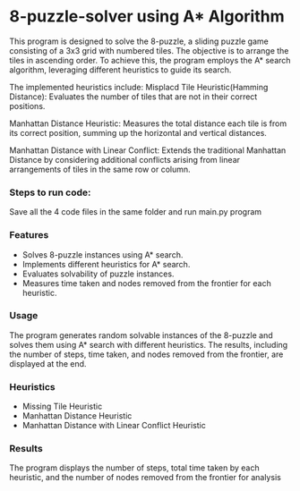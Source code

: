 # 8-puzzle-solver using A* Algorithm


This program is designed to solve the 8-puzzle, a sliding puzzle game consisting of a 3x3 grid with numbered tiles. The objective is to arrange the tiles in ascending order. To achieve this, the program employs the A* search algorithm, leveraging different heuristics to guide its search.

The implemented heuristics include:
Misplacd Tile Heuristic(Hamming Distance): Evaluates the number of tiles that are not in their correct positions.

Manhattan Distance Heuristic: Measures the total distance each tile is from its correct position, summing up the horizontal and vertical distances.

Manhattan Distance with Linear Conflict: Extends the traditional Manhattan Distance by considering additional conflicts arising from linear arrangements of tiles in the same row or column.


### Steps to run code:

Save all the 4 code files in the same folder and run main.py program





### Features


- Solves 8-puzzle instances using A* search.
- Implements different heuristics for A* search.
- Evaluates solvability of puzzle instances.
- Measures time taken and nodes removed from the frontier for each heuristic.



### Usage

The program generates random solvable instances of the 8-puzzle and solves them using A* search with different heuristics. The results, including the number of steps, time taken, and nodes removed from the frontier, are displayed at the end.


### Heuristics
- Missing Tile Heuristic
- Manhattan Distance Heuristic
- Manhattan Distance with Linear Conflict Heuristic



### Results


The program displays the number of steps, total time taken by each heuristic, and the number of nodes removed from the frontier for analysis
